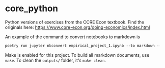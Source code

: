 # core_python

Python versions of exercises from the CORE Econ textbook. Find the originals here: https://www.core-econ.org/doing-economics/index.html

An example of the command to convert notebooks to markdown is

```python
poetry run jupyter nbconvert empirical_project_1.ipynb --to markdown --output output.md
```

Make is enabled for this project. To build all markdown documents, use `make`. To clean the `outputs/` folder, it's `make clean`.
